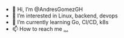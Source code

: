 - 👋 Hi, I’m @AndresGomezGH
- 👀 I’m interested in Linux, backend, devops
- 🌱 I’m currently learning Go, CI/CD, k8s
- 📫 How to reach me [...](https://linkedin.com/in/andres-gomez-arriagada)

